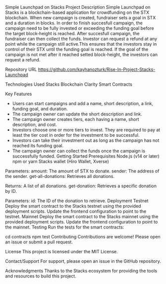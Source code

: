 Simple Launchpad on Stacks
Project Description
Simple Launchpad on Stacks is a blockchain-based application for crowdfunding on the STX blockchain. When new campaign is created, fundraiser sets a goal in STX and a duration in blocks. In order to finish succesfull campaign, the campaign need to be fully invested or exceeding the funding goal before the target block-height is reached. After succesfull campaign, the fundraiser can then collect the funds. Investor can request a refund at any point while the campaign still active.This ensures that the investors stay in control of their STX until the funding goal is reached. If the goal of the campaign is not met after it reached setted block-height, the investors can request a refund.

Repository URL
https://github.com/kayhanozturk/Rise-In-Project-Stacks-Launchpad


Technologies Used
Stacks Blockchain
Clarity Smart Contracts

Key Features
* Users can start campaigns and add a name, short description, a link, funding goal, and duration.
* The campaign owner can update the short description and link.
* The campaign owner creates tiers, each having a name, short description, and cost.
* Investors choose one or more tiers to invest. They are required to pay at least the tier cost in order for the investment to be successful.
* Investors can take their investment out as long as the campaign has not reached its funding goal.
* The campaign owner can collect the funds once the campaign is successfully funded.
Getting Started
Prerequisites
Node.js (v14 or later)
npm or yarn
Stacks wallet (Hiro Wallet, Xverse)



Parameters:
amount: The amount of STX to donate.
sender: The address of the sender.
get-all-donations: Retrieves all donations.

Returns: A list of all donations.
get-donation: Retrieves a specific donation by ID.

Parameters:
id: The ID of the donation to retrieve.
Deployment
Testnet
Deploy the smart contract to the Stacks testnet using the provided deployment scripts.
Update the frontend configuration to point to the testnet.
Mainnet
Deploy the smart contract to the Stacks mainnet using the provided deployment scripts.
Update the frontend configuration to point to the mainnet.
Testing
Run the tests for the smart contracts:

cd contracts
npm test
Contributing
Contributions are welcome! Please open an issue or submit a pull request.

License
This project is licensed under the MIT License.

Contact/Support
For support, please open an issue in the GitHub repository.

Acknowledgments
Thanks to the Stacks ecosystem for providing the tools and resources to build this project.

